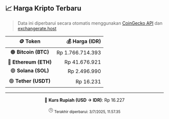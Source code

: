 

<!-- HARGA_KRIPTO -->
## 📈 Harga Kripto Terbaru

> Data ini diperbarui secara otomatis menggunakan [CoinGecko API](https://www.coingecko.com/) dan [exchangerate.host](https://exchangerate.host/)

<div align="center">

| 🪙 Token | 💰 Harga (IDR) |
|:------:|---------------:|
| 🟠 **Bitcoin (BTC)**   | Rp 1.766.714.393 |
| 🔵 **Ethereum (ETH)**  | Rp 41.676.921 |
| 🟣 **Solana (SOL)**    | Rp 2.496.990 |
| 🟢 **Tether (USDT)**   | Rp 16.231 |

---

💱 **Kurs Rupiah (USD → IDR)**: Rp 16.227

🕒 <sub>Terakhir diperbarui: 3/7/2025, 11.57.35</sub>

</div>
<!-- /HARGA_KRIPTO -->
